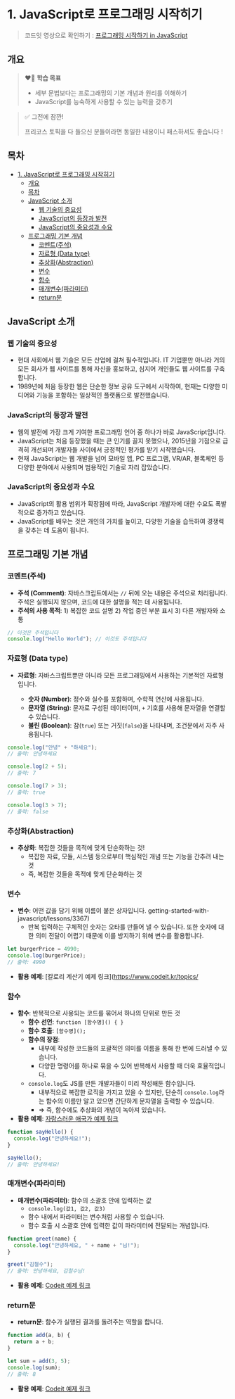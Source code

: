 # 1. JavaScript로 프로그래밍 시작히기

> 코드잇 영상으로 확인하기 : [프로그래밍 시작하기 in JavaScript](https://www.codeit.kr/topics/getting-started-with-javascript)

## 개요

> ❤️‍🔥 **학습 목표**
>
> - 세부 문법보다는 프로그래밍의 기본 개념과 원리를 이해하기
> - JavaScript를 능숙하게 사용할 수 있는 능력을 갖추기

> ✅ 그전에 잠깐!
>
> 프리코스 토픽을 다 들으신 분들이라면 동일한 내용이니 패스하셔도 좋습니다 !

## 목차

- [1. JavaScript로 프로그래밍 시작히기](#1-javascript로-프로그래밍-시작히기)
  - [개요](#개요)
  - [목차](#목차)
  - [JavaScript 소개](#javascript-소개)
    - [웹 기술의 중요성](#웹-기술의-중요성)
    - [JavaScript의 등장과 발전](#javascript의-등장과-발전)
    - [JavaScript의 중요성과 수요](#javascript의-중요성과-수요)
  - [프로그래밍 기본 개념](#프로그래밍-기본-개념)
    - [코멘트(주석)](#코멘트주석)
    - [자료형 (Data type)](#자료형-data-type)
    - [추상화(Abstraction)](#추상화abstraction)
    - [변수](#변수)
    - [함수](#함수)
    - [매개변수(파라미터)](#매개변수파라미터)
    - [return문](#return문)

## JavaScript 소개

### 웹 기술의 중요성

- 현대 사회에서 웹 기술은 모든 산업에 걸쳐 필수적입니다. IT 기업뿐만 아니라 거의 모든 회사가 웹 사이트를 통해 자신을 홍보하고, 심지어 개인들도 웹 사이트를 구축합니다.
- 1989년에 처음 등장한 웹은 단순한 정보 공유 도구에서 시작하여, 현재는 다양한 미디어와 기능을 포함하는 일상적인 플랫폼으로 발전했습니다.

### JavaScript의 등장과 발전

- 웹의 발전에 가장 크게 기여한 프로그래밍 언어 중 하나가 바로 JavaScript입니다.
- JavaScript는 처음 등장했을 때는 큰 인기를 끌지 못했으나, 2015년을 기점으로 급격히 개선되며 개발자들 사이에서 긍정적인 평가를 받기 시작했습니다.
- 현재 JavaScript는 웹 개발을 넘어 모바일 앱, PC 프로그램, VR/AR, 블록체인 등 다양한 분야에서 사용되며 범용적인 기술로 자리 잡았습니다.

### JavaScript의 중요성과 수요

- JavaScript의 활용 범위가 확장됨에 따라, JavaScript 개발자에 대한 수요도 폭발적으로 증가하고 있습니다.
- JavaScript를 배우는 것은 개인의 가치를 높이고, 다양한 기술을 습득하여 경쟁력을 갖추는 데 도움이 됩니다.

## 프로그래밍 기본 개념

### 코멘트(주석)

- **주석 (Comment)**: 자바스크립트에서는 `//` 뒤에 오는 내용은 주석으로 처리됩니다. 주석은 실행되지 않으며, 코드에 대한 설명을 적는 데 사용됩니다.
- **주석의 사용 목적**: 1) 복잡한 코드 설명 2) 작업 중인 부분 표시 3) 다른 개발자와 소통

```javascript
// 이것은 주석입니다
console.log("Hello World"); // 이것도 주석입니다
```

### 자료형 (Data type)

- **자료형**: 자바스크립트뿐만 아니라 모든 프로그래밍에서 사용하는 기본적인 자료형입니다.

  - **숫자 (Number)**: 정수와 실수를 포함하며, 수학적 연산에 사용됩니다.
  - **문자열 (String)**: 문자로 구성된 데이터이며, `+` 기호를 사용해 문자열을 연결할 수 있습니다.
  - **불린 (Boolean)**: 참(`true`) 또는 거짓(`false`)을 나타내며, 조건문에서 자주 사용됩니다.

```javascript
console.log("안녕" + "하세요");
// 출력: 안녕하세요

console.log(2 + 5);
// 출력: 7

console.log(7 > 3);
// 출력: true

console.log(3 > 7);
// 출력: false
```

### 추상화(Abstraction)

- **추상화**: 복잡한 것들을 목적에 맞게 단순화하는 것!
  - 복잡한 자료, 모듈, 시스템 등으로부터 핵심적인 개념 또는 기능을 간추려 내는 것
  - 즉, 복잡한 것들을 목적에 맞게 단순화하는 것

### 변수

- **변수**: 어떤 값을 담기 위해 이름이 붙은 상자입니다.
  getting-started-with-javascript/lessons/3367)
  - 반복 입력하는 구체적인 숫자는 오타를 만들어 낼 수 있습니다. 또한 숫자에 대한 의미 전달이 어렵기 때문에 이를 방지하기 위해 변수를 활용합니다.

```javascript
let burgerPrice = 4990;
console.log(burgerPrice);
// 출력: 4990
```

- **활용 예제**: [칼로리 계산기 예제 링크](https://www.codeit.kr/topics/

### 함수

- **함수**: 반복적으로 사용되는 코드를 묶어서 하나의 단위로 만든 것
  - **함수 선언**: `function [함수명]() { }`
  - **함수 호출**: `[함수명]();`
  - **함수의 장점**:
    - 내부에 작성한 코드들의 포괄적인 의미를 이름을 통해 한 번에 드러낼 수 있습니다.
    - 다양한 명령어를 하나로 묶을 수 있어 반복해서 사용할 때 더욱 효율적입니다.
  - `console.log`도 JS를 만든 개발자들이 미리 작성해둔 함수입니다.
    - 내부적으로 복잡한 로직을 가지고 있을 수 있지만, 단순히 `console.log`라는 함수의 이름만 알고 있으면 간단하게 문자열을 출력할 수 있습니다.
    - ⇒ 즉, 함수에도 추상화의 개념이 녹아져 있습니다.
- **활용 예제**: [자랑스러운 애국가 예제 링크](https://www.codeit.kr/topics/getting-started-with-javascript/lessons/3369)

```javascript
function sayHello() {
  console.log("안녕하세요!");
}

sayHello();
// 출력: 안녕하세요!
```

### 매개변수(파라미터)

- **매개변수(파라미터)**: 함수의 소괄호 안에 입력하는 값
  - `console.log(값1, 값2, 값3)`
  - 함수 내에서 파라미터는 변수처럼 사용할 수 있습니다.
  - 함수 호출 시 소괄호 안에 입력한 값이 파라미터에 전달되는 개념입니다.

```javascript
function greet(name) {
  console.log("안녕하세요, " + name + "님!");
}

greet("김철수");
// 출력: 안녕하세요, 김철수님!
```

- **활용 예제**: [Codeit 예제 링크](https://www.codeit.kr/topics/getting-started-with-javascript/lessons/3373)

### return문

- **return문**: 함수가 실행된 결과를 돌려주는 역할을 합니다.

```javascript
function add(a, b) {
  return a + b;
}

let sum = add(3, 5);
console.log(sum);
// 출력: 8
```

- **활용 예제**: [Codeit 예제 링크](https://www.codeit.kr/topics/getting-started-with-javascript/lessons/3375)

